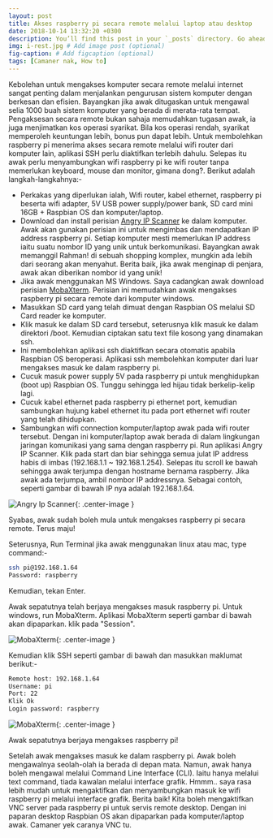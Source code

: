 ```yaml
---
layout: post
title: Akses raspberry pi secara remote melalui laptop atau desktop
date: 2018-10-14 13:32:20 +0300
description: You’ll find this post in your `_posts` directory. Go ahead and edit it and re-build the site to see your changes. # Add post description (optional)
img: i-rest.jpg # Add image post (optional)
fig-caption: # Add figcaption (optional)
tags: [Camaner nak, How to]
---
```

Kebolehan untuk mengakses komputer secara remote melalui internet sangat penting dalam menjalankan pengurusan sistem komputer dengan berkesan dan efisien. Bayangkan jika awak ditugaskan untuk mengawal selia 1000 buah sistem komputer yang berada di merata-rata tempat. Pengaksesan secara remote bukan sahaja memudahkan tugasan awak, ia juga menjimatkan kos operasi syarikat. Bila kos operasi rendah, syarikat memperoleh keuntungan lebih, bonus pun dapat lebih. Untuk membolehkan raspberry pi menerima akses secara remote melalui wifi router dari komputer lain, aplikasi SSH perlu diaktifkan terlebih dahulu. Selepas itu awak perlu menyambungkan wifi raspberry pi ke wifi router tanpa memerlukan keyboard, mouse dan monitor, gimana dong?. Berikut adalah langkah-langkahnya:-

* Perkakas yang diperlukan ialah, Wifi router, kabel ethernet, raspberry pi beserta wifi adapter, 5V USB power supply/power bank,
  SD card mini 16GB + Raspbian OS dan komputer/laptop.
* Download dan install perisian [Angry IP Scanner](https://angryip.org/download/) ke dalam komputer. Awak akan gunakan perisian ini 
  untuk mengimbas dan mendapatkan IP address raspberry pi. Setiap komputer mesti memerlukan IP address iaitu suatu nombor ID yang unik untuk berkomunikasi. Bayangkan awak memanggil Rahman! di sebuah shopping komplex, mungkin ada lebih dari seorang akan menyahut. Berita baik, jika awak menginap di penjara, awak akan diberikan nombor id yang unik!
* Jika awak menggunakan MS Windows. Saya cadangkan awak download perisian [MobaXterm](http://download.mobatek.net/1092018073012523/MobaXterm_Installer_v10.9.zip). Perisian ini memudahkan awak mengakses
  raspberry pi secara remote dari komputer windows.
* Masukkan SD card yang telah dimuat dengan Raspbian OS melalui SD Card reader ke komputer. 
* Klik masuk ke dalam SD card tersebut, seterusnya klik masuk ke dalam direktori /boot. Kemudian ciptakan satu text file kosong
  yang dinamakan ssh.
* Ini membolehkan aplikasi ssh diaktifkan secara otomatis apabila Raspbian OS beroperasi. Aplikasi ssh membolehkan komputer dari
  luar mengakses masuk ke dalam raspberry pi.
* Cucuk masuk power supply 5V pada raspberry pi untuk menghidupkan (boot up) Raspbian OS. Tunggu sehingga led hijau tidak 
  berkelip-kelip lagi.
* Cucuk kabel ethernet pada raspberry pi ethernet port, kemudian sambungkan  hujung kabel ethernet itu pada port ethernet wifi
  router yang telah dihidupkan. 
* Sambungkan wifi connection komputer/laptop awak pada wifi router tersebut. Dengan ini komputer/laptop awak berada di dalam
  lingkungan jaringan komunikasi yang sama dengan raspberry pi. Run aplikasi Angry IP Scanner. Klik pada start dan biar sehingga semua julat IP address habis di imbas (192.168.1.1 ~ 192.168.1.254). Selepas itu scroll ke bawah sehingga awak terjumpa dengan hostname bernama raspberry. Jika awak ada terjumpa, ambil nombor IP addressnya. Sebagai contoh, seperti gambar di bawah IP nya adalah 192.168.1.64.

![Angry Ip Scanner]({{site.baseurl}}/assets/img/angryipscan.jpg){: .center-image }

Syabas, awak sudah boleh mula untuk mengakses raspberry pi secara remote. Terus maju!

Seterusnya, Run Terminal jika awak menggunakan linux atau mac, type command:-

```bash
ssh pi@192.168.1.64
Password: raspberry
```

Kemudian, tekan Enter.

Awak sepatutnya telah berjaya mengakses masuk raspberry pi. Untuk windows, run MobaXterm. Aplikasi MobaXterm seperti gambar di bawah akan dipaparkan. klik pada "Session".
<br/>

![MobaXterm]({{site.baseurl}}/assets/img/mobaxterm.jpg){: .center-image }
<br/>

Kemudian klik SSH seperti gambar di bawah dan masukkan maklumat berikut:-
<br/>

```bash
Remote host: 192.168.1.64 
Username: pi
Port: 22
Klik Ok
Login password: raspberry
```

![MobaXterm]({{site.baseurl}}/assets/img/mobaxterm-ssh.jpg){: .center-image }


Awak sepatutnya berjaya mengakses raspberry pi!

Setelah awak mengakses masuk ke dalam raspberry pi. Awak boleh mengawalnya seolah-olah ia berada di depan mata. Namun, awak hanya boleh mengawal melalui Command Line Interface (CLI). Iaitu hanya melalui text command, tiada kawalan melalui interface grafik. Hmmm.. saya rasa lebih mudah untuk mengaktifkan dan menyambungkan masuk ke wifi raspberry pi melalui interface grafik. Berita baik! Kita boleh mengaktifkan VNC server pada raspberry pi untuk servis remote desktop. Dengan ini paparan desktop Raspbian OS akan dipaparkan pada komputer/laptop awak. Camaner yek caranya VNC tu.

